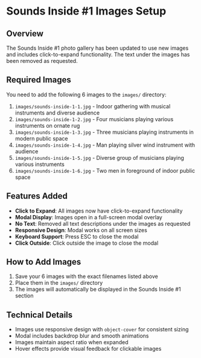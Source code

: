 # Sounds Inside #1 Images Setup

## Overview
The Sounds Inside #1 photo gallery has been updated to use new images and includes click-to-expand functionality. The text under the images has been removed as requested.

## Required Images
You need to add the following 6 images to the `images/` directory:

1. `images/sounds-inside-1-1.jpg` - Indoor gathering with musical instruments and diverse audience
2. `images/sounds-inside-1-2.jpg` - Four musicians playing various instruments on ornate rug
3. `images/sounds-inside-1-3.jpg` - Three musicians playing instruments in modern public space
4. `images/sounds-inside-1-4.jpg` - Man playing silver wind instrument with audience
5. `images/sounds-inside-1-5.jpg` - Diverse group of musicians playing various instruments
6. `images/sounds-inside-1-6.jpg` - Two men in foreground of indoor public space

## Features Added
- **Click to Expand**: All images now have click-to-expand functionality
- **Modal Display**: Images open in a full-screen modal overlay
- **No Text**: Removed all text descriptions under the images as requested
- **Responsive Design**: Modal works on all screen sizes
- **Keyboard Support**: Press ESC to close the modal
- **Click Outside**: Click outside the image to close the modal

## How to Add Images
1. Save your 6 images with the exact filenames listed above
2. Place them in the `images/` directory
3. The images will automatically be displayed in the Sounds Inside #1 section

## Technical Details
- Images use responsive design with `object-cover` for consistent sizing
- Modal includes backdrop blur and smooth animations
- Images maintain aspect ratio when expanded
- Hover effects provide visual feedback for clickable images 